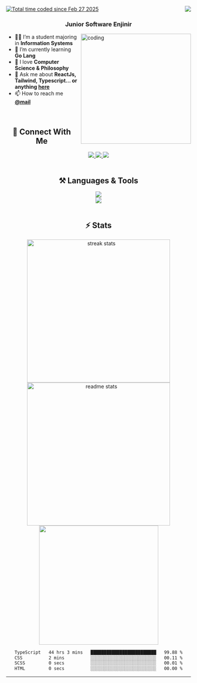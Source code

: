 <a href="https://wakatime.com/@3311999a-8544-4d5e-a9fb-3290da8de41f"><img src="https://wakatime.com/badge/user/3311999a-8544-4d5e-a9fb-3290da8de41f.svg" alt="Total time coded since Feb 27 2025" /></a> <img align="right" src="https://visitor-badge.laobi.icu/badge?page_id=KhairilRahman04.KhairilRahman04" />

<h3 align="center">Junior Software Enjinir </h3>

<img align="right" alt="coding" src="https://i.giphy.com/media/v1.Y2lkPTc5MGI3NjExbG42a2I3d3F5NGx3N281MHd3NzF4c2Q3dHo5NG1xdnA3bmh1Y210bSZlcD12MV9pbnRlcm5hbF9naWZfYnlfaWQmY3Q9Zw/dOeQ5ghI0n5kc/giphy.gif" width="300" style="margin-left: 10px; margin-bottom: 10px;">

   
   <ul>
       <li>👨‍💻 I’m a student majoring in <strong>Information Systems</strong></li>
       <li>🎯 I’m currently learning <strong>Go Lang</strong></li>
       <li>🌱 I love <strong>Computer Science & Philosophy</strong></li>
       <li>💬 Ask me about <strong>ReactJs, Tailwind, Typescript... or anything <a href="https://github.com/KhairilRahman04/KhairilRahman04/issues">here</a></strong></li>
       <li>📫 How to reach me <strong><a href="mailto:khairilrahmanhakiki04@gmail.com">@mail</a></strong></li>
   </ul> 


<br/>
<h2 align="center">📡 Connect With Me</h2>
<div align="center"> 
  <a href="https://linkedin.com/in/khairil-rahman-hakiki/" target="_blank">
    <img src="https://img.shields.io/badge/LinkedIn-slategrey?style=for-the-badge&logo=linkedin&logoColor=white&labelColor=blue" target="_blank" />
  </a>
  <a href="https://www.facebook.com/khairil.rahman.9828" target="_blank">
    <img src="https://img.shields.io/badge/Facebook-slategrey?style=for-the-badge&labelColor=blue&logo=facebook" target="_blank" />
  </a>
  <a href="https://www.instagram.com/kiril.hrp/" target="_blank">
    <img src="https://img.shields.io/badge/Instagram-slategrey?style=for-the-badge&logo=instagram&logoColor=white&labelColor=deeppink" target="_blank" />
  </a>
</div>

<br/>
<h2 align="center">⚒️ Languages & Tools </h2>

<div align="center">
    <img src="https://skillicons.dev/icons?i=javascript,typescript,tailwind,react,nextjs,nodejs,graphql,vite" /><br>
    <img src="https://skillicons.dev/icons?i=postman,mysql,postgresql,prisma,supabase,firebase,vscode,figma,vercel"/>
</div>
<br/>

<h2 align="center">⚡ Stats</h2>
<div align="center">

  <img width="390" src="https://github-readme-stats.vercel.app/api?username=kyyril&show_icons=true&hide_border=true&theme=tokyonight&border_radius=10" alt="streak stats"/>
  <img width="390" src="https://github-readme-streak-stats.herokuapp.com/?user=kyyril&show_icons=true&hide_border=true&theme=tokyonight&rank_icon=github&border_radius=10" alt="readme stats"/>
  <br/>
  <img width="325" src="https://github-readme-stats.vercel.app/api/top-langs/?username=kyyril&theme=tokyonight&show_icons=true&hide_border=true&layout=compact" />
     <!--START_SECTION:waka-->

```txt
TypeScript   44 hrs 3 mins   █████████████████████████   99.88 %
CSS          2 mins          ░░░░░░░░░░░░░░░░░░░░░░░░░   00.11 %
SCSS         0 secs          ░░░░░░░░░░░░░░░░░░░░░░░░░   00.01 %
HTML         0 secs          ░░░░░░░░░░░░░░░░░░░░░░░░░   00.00 %
```

<!--END_SECTION:waka-->
</div>

<hr/>
